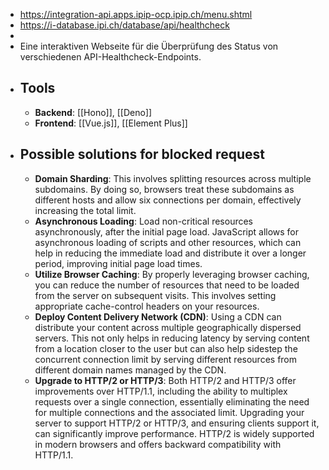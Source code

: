 - https://integration-api.apps.ipip-ocp.ipip.ch/menu.shtml
- https://i-database.ipi.ch/database/api/healthcheck
-
- Eine interaktiven Webseite für die Überprüfung des Status von verschiedenen API-Healthcheck-Endpoints.
- ## Tools
	- **Backend**: [[Hono]], [[Deno]]
	- **Frontend**: [[Vue.js]], [[Element Plus]]
- ## Possible solutions for blocked request
	- **Domain Sharding**: This involves splitting resources across multiple subdomains. By doing so, browsers treat these subdomains as different hosts and allow six connections per domain, effectively increasing the total limit.
	- **Asynchronous Loading**: Load non-critical resources asynchronously, after the initial page load. JavaScript allows for asynchronous loading of scripts and other resources, which can help in reducing the immediate load and distribute it over a longer period, improving initial page load times.
	- **Utilize Browser Caching**: By properly leveraging browser caching, you can reduce the number of resources that need to be loaded from the server on subsequent visits. This involves setting appropriate cache-control headers on your resources.
	- **Deploy Content Delivery Network (CDN)**: Using a CDN can distribute your content across multiple geographically dispersed servers. This not only helps in reducing latency by serving content from a location closer to the user but can also help sidestep the concurrent connection limit by serving different resources from different domain names managed by the CDN.
	- **Upgrade to HTTP/2 or HTTP/3**: Both HTTP/2 and HTTP/3 offer improvements over HTTP/1.1, including the ability to multiplex requests over a single connection, essentially eliminating the need for multiple connections and the associated limit. Upgrading your server to support HTTP/2 or HTTP/3, and ensuring clients support it, can significantly improve performance. HTTP/2 is widely supported in modern browsers and offers backward compatibility with HTTP/1.1.